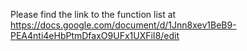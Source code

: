 Please find the link to the function list at <https://docs.google.com/document/d/1Jnn8xev1BeB9-PEA4nti4eHbPtmDfaxO9UFx1UXFiI8/edit>
